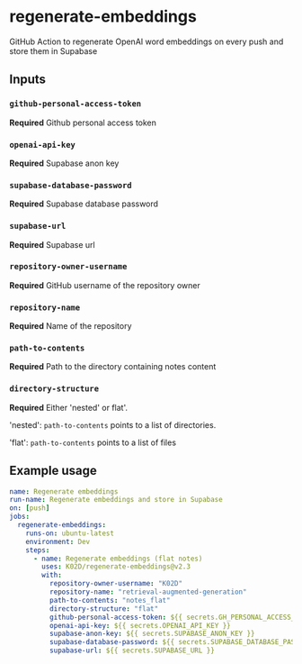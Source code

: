 # regenerate-embeddings

GitHub Action to regenerate OpenAI word embeddings on every push and store them in Supabase

## Inputs

### `github-personal-access-token`

**Required** Github personal access token

### `openai-api-key`

**Required** Supabase anon key

### `supabase-database-password`

**Required** Supabase database password

### `supabase-url`

**Required** Supabase url

### `repository-owner-username`

**Required** GitHub username of the repository owner

### `repository-name`

**Required** Name of the repository

### `path-to-contents`

**Required** Path to the directory containing notes content

### `directory-structure`

**Required** Either 'nested' or flat'.

'nested': `path-to-contents` points to a list of directories.

'flat': `path-to-contents` points to a list of files

## Example usage

```yaml
name: Regenerate embeddings
run-name: Regenerate embeddings and store in Supabase
on: [push]
jobs:
  regenerate-embeddings:
    runs-on: ubuntu-latest
    environment: Dev
    steps:
      - name: Regenerate embeddings (flat notes)
        uses: K02D/regenerate-embeddings@v2.3
        with:
          repository-owner-username: "K02D"
          repository-name: "retrieval-augmented-generation"
          path-to-contents: "notes_flat"
          directory-structure: "flat"
          github-personal-access-token: ${{ secrets.GH_PERSONAL_ACCESS_TOKEN }}
          openai-api-key: ${{ secrets.OPENAI_API_KEY }}
          supabase-anon-key: ${{ secrets.SUPABASE_ANON_KEY }}
          supabase-database-password: ${{ secrets.SUPABASE_DATABASE_PASSWORD }}
          supabase-url: ${{ secrets.SUPABASE_URL }}
```
